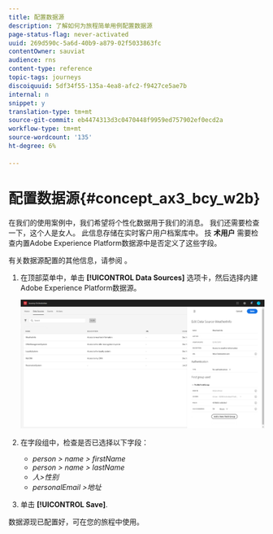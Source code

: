 ```yaml
---
title: 配置数据源
description: 了解如何为旅程简单用例配置数据源
page-status-flag: never-activated
uuid: 269d590c-5a6d-40b9-a879-02f5033863fc
contentOwner: sauviat
audience: rns
content-type: reference
topic-tags: journeys
discoiquuid: 5df34f55-135a-4ea8-afc2-f9427ce5ae7b
internal: n
snippet: y
translation-type: tm+mt
source-git-commit: eb4474313d3c0470448f9959ed757902ef0ecd2a
workflow-type: tm+mt
source-wordcount: '135'
ht-degree: 6%

---
```



# 配置数据源{#concept_ax3_bcy_w2b}

在我们的使用案例中，我们希望将个性化数据用于我们的消息。 我们还需要检查一下，这个人是女人。 此信息存储在实时客户用户档案库中。 技 **术用户** 需要检查内置Adobe Experience Platform数据源中是否定义了这些字段。

有关数据源配置的其他信息，请参阅 [](../datasource/about-data-sources.md)。

1. 在顶部菜单中，单击 **[!UICONTROL Data Sources]** 选项卡，然后选择内建Adobe Experience Platform数据源。

   ![](../assets/journey23.png)

1. 在字段组中，检查是否已选择以下字段：

   * _person > name > firstName_
   * _person > name > lastName_
   * _人>性别_
   * _personalEmail >地址_

1. 单击 **[!UICONTROL Save]**.

数据源现已配置好，可在您的旅程中使用。
